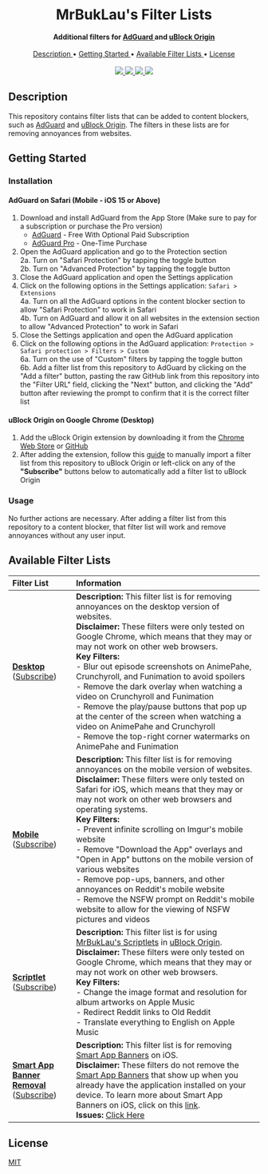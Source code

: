 <h1 align="center">
  MrBukLau's Filter Lists
</h1>

<div align="center">
  <b>
    Additional filters for
    <a href="https://adguard.com/">
      AdGuard
    </a>
    and
    <a href="https://github.com/gorhill/uBlock">
      uBlock Origin
    </a>
  </b>
  <br>
  <br>
  <a href="#description">
    Description
  </a>
  •
  <a href="#getting-started">
    Getting Started
  </a>
  •
  <a href="#available-filter-lists">
    Available Filter Lists
  </a>
  •
  <a href="#license">
    License
  </a>
  <br>
  <br>
  <a href="https://developer.mozilla.org/en-US/docs/Web/JavaScript">
    <img src="https://img.shields.io/badge/Language-JavaScript-F7DF1E?style=for-the-badge&logo=javascript">
  </a>
  <a href="https://github.com/MrBukLau/filter-lists/blob/master/LICENSE">
    <img src="https://img.shields.io/badge/License-MIT-181717?style=for-the-badge&logo=github">
  </a>
  <a href="https://kb.adguard.com/en/general/how-to-create-your-own-ad-filters">
    <img src="https://img.shields.io/badge/Syntax-AdGuard-68BC71?style=for-the-badge&logo=adguard">
  </a>
  <a href="https://github.com/gorhill/uBlock/wiki/Static-filter-syntax">
    <img src="https://img.shields.io/badge/Syntax-uBlock%20Origin-800000?style=for-the-badge&logo=ublock-origin">
  </a>
</div>

## Description
This repository contains filter lists that can be added to content blockers, such as [AdGuard][AdGuard Website Link] and [uBlock Origin][uBlock Origin GitHub Link]. The filters in these lists are for removing annoyances from websites.

## Getting Started
### Installation
#### AdGuard on Safari (Mobile - iOS 15 or Above)
1. Download and install AdGuard from the App Store (Make sure to pay for a subscription or purchase the Pro version)
    - [AdGuard][AdGuard App Store Link] - Free With Optional Paid Subscription
    - [AdGuard Pro][AdGuard Pro App Store Link] - One-Time Purchase
2. Open the AdGuard application and go to the Protection section
    <br>
    2a. Turn on "Safari Protection" by tapping the toggle button
    <br>
    2b. Turn on "Advanced Protection" by tapping the toggle button
3. Close the AdGuard application and open the Settings application
4. Click on the following options in the Settings application: `Safari > Extensions`
    <br>
    4a. Turn on all the AdGuard options in the content blocker section to allow "Safari Protection" to work in Safari
    <br>
    4b. Turn on AdGuard and allow it on all websites in the extension section to allow "Advanced Protection" to work in Safari
5. Close the Settings application and open the AdGuard application
6. Click on the following options in the AdGuard application: `Protection > Safari protection > Filters > Custom`
    <br>
    6a. Turn on the use of "Custom" filters by tapping the toggle button
    <br>
    6b. Add a filter list from this repository to AdGuard by clicking on the "Add a filter" button, pasting the raw GitHub link from this repository into the "Filter URL" field, clicking the "Next" button, and clicking the "Add" button after reviewing the prompt to confirm that it is the correct filter list
#### uBlock Origin on Google Chrome (Desktop)
1. Add the uBlock Origin extension by downloading it from the [Chrome Web Store][uBlock Origin Chrome Web Store Link] or [GitHub][uBlock Origin GitHub Link]
2. After adding the extension, follow this [guide][uBlock Origin Guide] to manually import a filter list from this repository to uBlock Origin or left-click on any of the **"Subscribe"** buttons below to automatically add a filter list to uBlock Origin
### Usage
No further actions are necessary. After adding a filter list from this repository to a content blocker, that filter list will work and remove annoyances without any user input.

## Available Filter Lists
| **Filter List** | **Information** |
|:----------------|:----------------|
| **[Desktop][Desktop List]** <br> ([Subscribe][Desktop Subscription]) | **Description:** This filter list is for removing annoyances on the desktop version of websites. <br> **Disclaimer:** These filters were only tested on Google Chrome, which means that they may or may not work on other web browsers. <br> **Key Filters:** <br> - Blur out episode screenshots on AnimePahe, Crunchyroll, and Funimation to avoid spoilers <br> - Remove the dark overlay when watching a video on Crunchyroll and Funimation <br> - Remove the play/pause buttons that pop up at the center of the screen when watching a video on AnimePahe and Crunchyroll <br> - Remove the top-right corner watermarks on AnimePahe and Funimation
| **[Mobile][Mobile List]** <br> ([Subscribe][Mobile Subscription]) | **Description:** This filter list is for removing annoyances on the mobile version of websites. <br> **Disclaimer:** These filters were only tested on Safari for iOS, which means that they may or may not work on other web browsers and operating systems. <br> **Key Filters:** <br> - Prevent infinite scrolling on Imgur's mobile website <br> - Remove "Download the App" overlays and "Open in App" buttons on the mobile version of various websites <br> - Remove pop-ups, banners, and other annoyances on Reddit's mobile website <br> - Remove the NSFW prompt on Reddit's mobile website to allow for the viewing of NSFW pictures and videos
| **[Scriptlet][Scriptlet List]** <br> ([Subscribe][Scriptlet Subscription]) | **Description:** This filter list is for using [MrBukLau's Scriptlets][Scriptlet Link] in [uBlock Origin][uBlock Origin GitHub Link]. <br> **Disclaimer:** These filters were only tested on Google Chrome, which means that they may or may not work on other web browsers. <br> **Key Filters:** <br> - Change the image format and resolution for album artworks on Apple Music <br> - Redirect Reddit links to Old Reddit <br> - Translate everything to English on Apple Music
| **[Smart App Banner Removal][Smart App Banner Removal List]** <br> ([Subscribe][Smart App Banner Removal Subscription]) | **Description:** This filter list is for removing [Smart App Banners][Smart App Banners Apple View Link] on iOS. <br> **Disclaimer:** These filters do not remove the [Smart App Banners][Smart App Banners Apple Open Link] that show up when you already have the application installed on your device. To learn more about Smart App Banners on iOS, click on this [link][Smart App Banners Apple Link]. <br> **Issues:** [Click Here][Smart App Banners Issues Link]

## License
[MIT](https://github.com/MrBukLau/filter-lists/blob/master/LICENSE)

<!-- Application Links -->
[AdGuard App Store Link]: https://apps.apple.com/us/app/adguard-adblock-privacy/id1047223162
[AdGuard Pro App Store Link]: https://apps.apple.com/us/app/adguard-pro-adblock-privacy/id1126386264
[AdGuard Website Link]: https://adguard.com/
[uBlock Origin Chrome Web Store Link]: https://chrome.google.com/webstore/detail/ublock-origin/cjpalhdlnbpafiamejdnhcphjbkeiagm
[uBlock Origin GitHub Link]: https://github.com/gorhill/uBlock

<!-- Filter Lists -->
[Desktop List]: https://github.com/MrBukLau/filter-lists/blob/master/filters/desktopfilters.txt
[Mobile List]: https://github.com/MrBukLau/filter-lists/blob/master/filters/mobilefilters.txt
[Scriptlet List]: https://github.com/MrBukLau/filter-lists/blob/master/scriptlets/scriptletfilters.txt
[Smart App Banner Removal List]: https://github.com/MrBukLau/filter-lists/blob/master/filters/smartappbannerremovalfilters.txt

<!-- Information Links -->
[Scriptlet Link]: https://github.com/MrBukLau/filter-lists/blob/master/scriptlets/scriptlets.js
[Smart App Banners Apple Link]: https://developer.apple.com/documentation/webkit/promoting_apps_with_smart_app_banners
[Smart App Banners Apple Open Link]: https://docs-assets.developer.apple.com/published/c55cd28f16/rendered2x-1605721896.png
[Smart App Banners Apple View Link]: https://docs-assets.developer.apple.com/published/20ab7d726b/rendered2x-1605721898.png
[Smart App Banners Issues Link]: https://github.com/MrBukLau/filter-lists/issues/2
[uBlock Origin Guide]: https://github.com/gorhill/uBlock/wiki/Filter-lists-from-around-the-web

<!-- Subscription Lists -->
[Desktop Subscription]: https://subscribe.adblockplus.org/?location=https://github.com/MrBukLau/filter-lists/raw/master/filters/desktopfilters.txt&title=MrBukLau%27s%20Desktop%20Filters
[Mobile Subscription]: https://subscribe.adblockplus.org/?location=https://github.com/MrBukLau/filter-lists/raw/master/filters/mobilefilters.txt&title=MrBukLau%27s%20Mobile%20Filters
[Scriptlet Subscription]: https://subscribe.adblockplus.org/?location=https://github.com/MrBukLau/filter-lists/raw/master/scriptlets/scriptletfilters.txt&title=MrBukLau%27s%20Scriptlet%20Filters
[Smart App Banner Removal Subscription]: https://subscribe.adblockplus.org/?location=https://github.com/MrBukLau/filter-lists/raw/master/filters/smartappbannerremovalfilters.txt&title=MrBukLau%27s%20Smart%20App%20Banner%20Removal%20Filters
